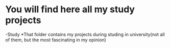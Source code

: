 # You will find here all my study projects 

-Study
  *That folder contains my projects during studing in university(not all of them, but the most fascinating in my opinion)

